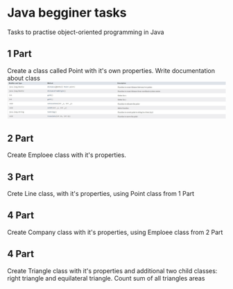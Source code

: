# Java begginer tasks
Tasks to practise object-oriented programming in Java

## 1 Part
Create a class called Point with it's own properties. Write documentation about class
![Point documentation](https://github.com/Jolka-JoJo/java_begginer_uni2/blob/main/Point%20documentation.jpg)

## 2 Part
Create Emploee class with it's properties.

## 3 Part
Crete Line class, with it's properties, using Point class from 1 Part

## 4 Part
Create Company class with it's properties, using Emploee class from 2 Part

## 4 Part
Create Triangle class with it's properties and additional two child classes: right triangle and equilateral triangle. Count sum of all triangles areas
